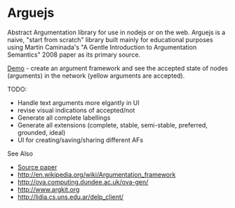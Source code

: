 Arguejs
=======

Abstract Argumentation library for use in nodejs or on the web.  Arguejs is a naive, "start from scratch" library built mainly for educational purposes using Martin Caminada's "A Gentle Introduction to Argumentation Semantics" 2008 paper as its primary source.

[Demo](http://mattsouth.github.io/arguejs/demo.html) - create an argument framework and see the accepted state of nodes (arguments) in the network (yellow arguments are accepted).

TODO:
* Handle text arguments more elgantly in UI
* revise visual indications of accepted/not
* Generate all complete labellings
* Generate all extensions (complete, stable, semi-stable, preferred, grounded, ideal)
* UI for creating/saving/sharing different AFs

See Also
* [Source paper](http://citeseerx.ist.psu.edu/viewdoc/download?doi=10.1.1.379.6308&rep=rep1&type=pdf)
* http://en.wikipedia.org/wiki/Argumentation_framework
* http://ova.computing.dundee.ac.uk/ova-gen/
* http://www.argkit.org
* http://lidia.cs.uns.edu.ar/delp_client/
